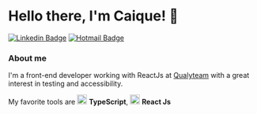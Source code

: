 # Hello there, I'm Caique! 👋

[![Linkedin Badge](https://img.shields.io/badge/-LinkedIn-blue?style=flat-square&logo=Linkedin&logoColor=white&link=https://www.linkedin.com/in/caique-giovannini)](https://www.linkedin.com/in/caique-giovannini)
[![Hotmail Badge](https://img.shields.io/badge/-caique_giovannini@hotmail.com-6633cc?style=flat-square&logo=Gmail&logoColor=white&link=mailto:caique_giovannini@hotmail.com)](mailto:caique_giovannini@hotmail.com)

### About me
I'm a front-end developer working with ReactJs at [Qualyteam](https://qualyteam.com/pb/) with a great interest in testing and accessibility.

My favorite tools are <img src="https://i.ibb.co/PZ2XZgr/ts.png" width="20"/> <b>TypeScript</b>, <img src="https://i.ibb.co/4RHMmLQ/react.png" width="20"/> <b>React Js</b>

